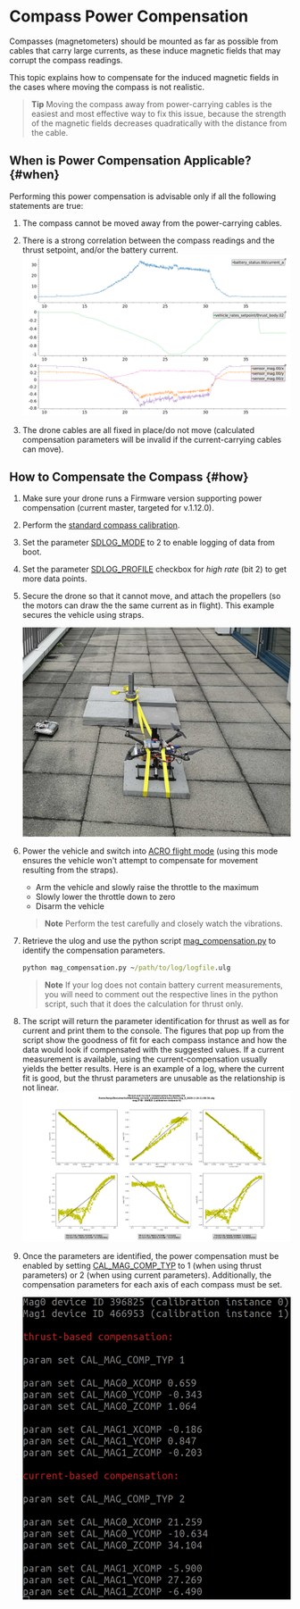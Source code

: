 # Compass Power Compensation

Compasses (magnetometers) should be mounted as far as possible from cables that carry large currents, as these induce magnetic fields that may corrupt the compass readings.

This topic explains how to compensate for the induced magnetic fields in the cases where moving the compass is not realistic.

> **Tip** Moving the compass away from power-carrying cables is the easiest and most effective way to fix this issue, because the strength of the magnetic fields decreases quadratically with the distance from the cable.

## When is Power Compensation Applicable? {#when}

Performing this power compensation is advisable only if all the following statements are true:
1. The compass cannot be moved away from the power-carrying cables.
1. There is a strong correlation between the compass readings and the thrust setpoint, and/or the battery current. 
   ![Corrupted mag](../../assets/advanced_config/corrupted_mag.png)
   
1. The drone cables are all fixed in place/do not move (calculated compensation parameters will be invalid if the current-carrying cables can move).

## How to Compensate the Compass {#how}

1. Make sure your drone runs a Firmware version supporting power compensation (current master, targeted for v.1.12.0).
1. Perform the [standard compass calibration](../config/compass.html#compass-calibration).
1. Set the parameter [SDLOG_MODE](../advanced_config/parameter_reference.md#SDLOG_MODE) to 2 to enable logging of data from boot. 
1. Set the parameter [SDLOG_PROFILE](../advanced_config/parameter_reference.md#SDLOG_PROFILE) checkbox for *high rate* (bit 2) to get more data points.
1. Secure the drone so that it cannot move, and attach the propellers (so the motors can draw the the same current as in flight).
   This example secures the vehicle using straps.
   
   ![strap](../../assets/advanced_config/strap.png)
1. Power the vehicle and switch into [ACRO flight mode](../flight_modes/acro_mc.md) (using this mode ensures the vehicle won't attempt to compensate for movement resulting from the straps).   
   - Arm the vehicle and slowly raise the throttle to the maximum
   - Slowly lower the throttle down to zero
   - Disarm the vehicle
   > **Note** Perform the test carefully and closely watch the vibrations.
1. Retrieve the ulog and use the python script [mag_compensation.py](https://github.com/PX4/Firmware/blob/master/src/lib/mag_compensation/python/mag_compensation.py) to identify the compensation parameters.
   ```cmd
   python mag_compensation.py ~/path/to/log/logfile.ulg
   ```

   > **Note** If your log does not contain battery current measurements, you will need to comment out the respective lines in the python script, such that it does the calculation for thrust only.
1. The script will return the parameter identification for thrust as well as for current and print them to the console. The figures that pop up from the script show the goodness of fit for each compass instance and how the data would look if compensated with the suggested values.
   If a current measurement is available, using the current-compensation usually yields the better results.
   Here is an example of a log, where the current fit is good, but the thrust parameters are unusable as the relationship is not linear.
   ![line fit](../../assets/advanced_config/line_fit.png)

1. Once the parameters are identified, the power compensation must be enabled by setting [CAL_MAG_COMP_TYP](../advanced_config/parameter_reference.md#CAL_MAG_COMP_TYP) to 1 (when using thrust parameters) or 2 (when using current parameters). Additionally, the compensation parameters for each axis of each compass must be set.

   ![comp params](../../assets/advanced_config/comp_params.png)
